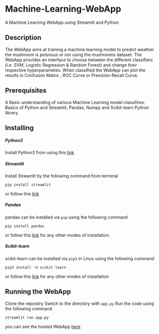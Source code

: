 # Machine-Learning-WebApp
A Machine Learning WebApp using Streamlit and Python

## Description
The WebApp aims at training a machine learning model to predict weather the mushroom is poisnous or not using the mushrooms dataset. The WebApp provides an interface to choose between the different classifiers (i.e. SVM, Logistic Regression & Random Forest) and change their respective hyperparametes. When classified the WebApp can plot the results in Confusion Matrix , ROC Curve or Presision-Recall Curve.

## Prerequisites
A Basic understanding of various Machine Learning model classifires. Basics of Python and Streamlit, Pandas, Numpy and    Scikit-learn Python library.

## Installing
##### Python3
Install Python3 from using this [link](https://www.python.org/)
##### Streamlit
Install Streamlit by the following command from terminal 
```
pip install streamlit
```
or follow this [link](https://docs.streamlit.io/en/latest/)
##### Pandas
pandas can be installed via ```pip``` using the following command 
```
pip install pandas
```
or follow this [link](https://pandas.pydata.org/pandas-docs/stable/getting_started/install.html) for any other modes of installation.
##### Scikit-learn
scikit-learn can be installed via ```pip3``` in Linux using the following command
```
pip3 install -U scikit-learn
```
or follow this [link](https://scikit-learn.org/stable/install.html) for any other modes of installation

## Running the WebApp
Clone the repositry Switch to the directory with ```app.py``` Run the code using the following command
``` 
streamlit run app.py
```
you can see the hosted WebApp [here](https://machine-learning-webapp.herokuapp.com/)
